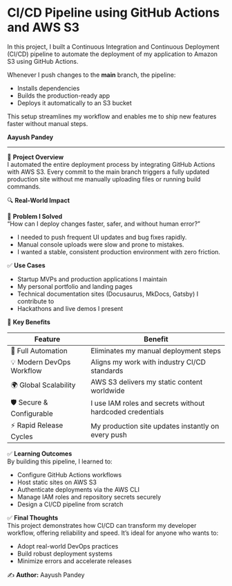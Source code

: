 # CI/CD Pipeline using GitHub Actions and AWS S3

In this project, I built a Continuous Integration and Continuous Deployment (CI/CD) pipeline to automate the deployment of my application to Amazon S3 using GitHub Actions.

Whenever I push changes to the **main** branch, the pipeline:

- Installs dependencies  
- Builds the production-ready app  
- Deploys it automatically to an S3 bucket  

This setup streamlines my workflow and enables me to ship new features faster without manual steps.

**Aayush Pandey**

---

📌 **Project Overview**  
I automated the entire deployment process by integrating GitHub Actions with AWS S3. Every commit to the main branch triggers a fully updated production site without me manually uploading files or running build commands.

🔍 **Real-World Impact**

🎯 **Problem I Solved**  
“How can I deploy changes faster, safer, and without human error?”

- I needed to push frequent UI updates and bug fixes rapidly.  
- Manual console uploads were slow and prone to mistakes.  
- I wanted a stable, consistent production environment with zero friction.

✅ **Use Cases**  
- Startup MVPs and production applications I maintain  
- My personal portfolio and landing pages  
- Technical documentation sites (Docusaurus, MkDocs, Gatsby) I contribute to  
- Hackathons and live demos I present  

🧠 **Key Benefits**

| Feature                    | Benefit                                                        |
|----------------------------|----------------------------------------------------------------|
| 🔁 Full Automation         | Eliminates my manual deployment steps                           |
| 💡 Modern DevOps Workflow   | Aligns my work with industry CI/CD standards                    |
| 🌍 Global Scalability       | AWS S3 delivers my static content worldwide                     |
| 🛡️ Secure & Configurable    | I use IAM roles and secrets without hardcoded credentials      |
| ⚡ Rapid Release Cycles     | My production site updates instantly on every push              |

✅ **Learning Outcomes**  
By building this pipeline, I learned to:
- Configure GitHub Actions workflows  
- Host static sites on AWS S3  
- Authenticate deployments via the AWS CLI  
- Manage IAM roles and repository secrets securely  
- Design a CI/CD pipeline from scratch  

✅ **Final Thoughts**  
This project demonstrates how CI/CD can transform my developer workflow, offering reliability and speed. It’s ideal for anyone who wants to:
- Adopt real-world DevOps practices  
- Build robust deployment systems  
- Minimize errors and accelerate releases  

✍️ **Author:** Aayush Pandey  
